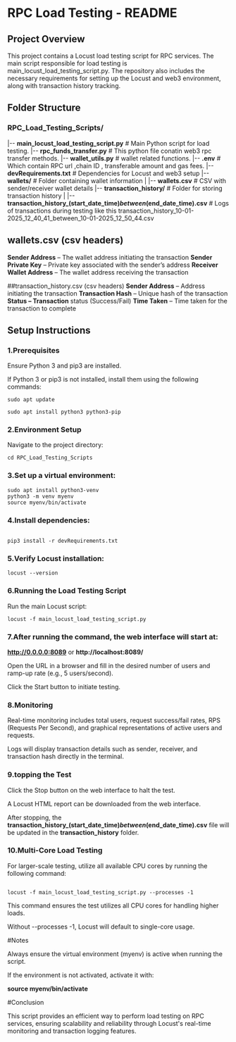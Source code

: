 # RPC Load Testing - README

## Project Overview

This project contains a Locust load testing script for RPC services. The main script responsible for load testing is main_locust_load_testing_script.py. The repository also includes the necessary requirements for setting up the Locust and web3 environment, along with transaction history tracking.

## Folder Structure

### RPC_Load_Testing_Scripts/

|-- **main_locust_load_testing_script.py**  # Main Python script for load testing.
|-- **rpc_funds_transfer.py**  # This python file conatin web3 rpc transfer methods.
|-- **wallet_utils.py**  # wallet related functions.
|-- **.env**  # Which contain RPC url ,chain ID , transferable amount and gas fees.
|-- **devRequirements.txt**              # Dependencies for Locust and web3 setup 
|-- **wallets/**                # Folder containing wallet information 
|   |-- **wallets.csv**                  # CSV with sender/receiver wallet details 
|-- **transaction_history/**             # Folder for storing transaction history 
|   |-- **transaction_history_(start_date_time)_between_(end_date_time).csv**      # Logs of transactions during testing like this transaction_history_10-01-2025_12_40_41_between_10-01-2025_12_50_44.csv


## wallets.csv (csv headers)

__Sender Address__ – The wallet address initiating the transaction 
__Sender Private Key__ – Private key associated with the sender’s address 
__Receiver Wallet Address__ – The wallet address receiving the transaction 

##transaction_history.csv (csv headers)
__Sender Address__ – Address initiating the transaction 
__Transaction Hash__ – Unique hash of the transaction 
__Status – Transaction__ status (Success/Fail) 
__Time Taken__ – Time taken for the transaction to complete 



## Setup Instructions

### 1.Prerequisites

Ensure Python 3 and pip3 are installed.

If Python 3 or pip3 is not installed, install them using the following commands:
```
sudo apt update

sudo apt install python3 python3-pip

```

### 2.Environment Setup

Navigate to the project directory:


```
cd RPC_Load_Testing_Scripts

```

### 3.Set up a virtual environment:


```
sudo apt install python3-venv
python3 -m venv myenv
source myenv/bin/activate

```

### 4.Install dependencies:

```

pip3 install -r devRequirements.txt

```

### 5.Verify Locust installation:

```
locust --version

```

### 6.Running the Load Testing Script

Run the main Locust script:

```
locust -f main_locust_load_testing_script.py

```

### 7.After running the command, the web interface will start at:

**http://0.0.0.0:8089** or **http://localhost:8089/**

Open the URL in a browser and fill in the desired number of users and ramp-up rate (e.g., 5 users/second).

Click the Start button to initiate testing.

### 8.Monitoring

Real-time monitoring includes total users, request success/fail rates, RPS (Requests Per Second), and graphical representations of active users and requests.

Logs will display transaction details such as sender, receiver, and transaction hash directly in the terminal.

### 9.topping the Test

Click the Stop button on the web interface to halt the test.

A Locust HTML report can be downloaded from the web interface.

After stopping, the **transaction_history_(start_date_time)_between_(end_date_time).csv** file will be updated in the **transaction_history** folder.

### 10.Multi-Core Load Testing

For larger-scale testing, utilize all available CPU cores by running the following command:

```

locust -f main_locust_load_testing_script.py --processes -1

```

This command ensures the test utilizes all CPU cores for handling higher loads.

Without --processes -1, Locust will default to single-core usage.

#Notes

Always ensure the virtual environment (myenv) is active when running the script.

If the environment is not activated, activate it with:

**source myenv/bin/activate**


#Conclusion

This script provides an efficient way to perform load testing on RPC services, ensuring scalability and reliability through Locust's real-time monitoring and transaction logging features.


